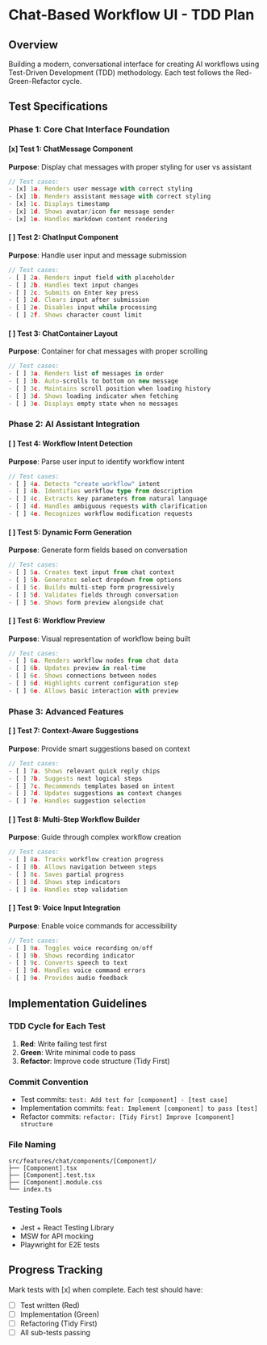 # Chat-Based Workflow UI - TDD Plan

## Overview
Building a modern, conversational interface for creating AI workflows using Test-Driven Development (TDD) methodology. Each test follows the Red-Green-Refactor cycle.

## Test Specifications

### Phase 1: Core Chat Interface Foundation

#### [x] Test 1: ChatMessage Component
**Purpose**: Display chat messages with proper styling for user vs assistant
```typescript
// Test cases:
- [x] 1a. Renders user message with correct styling
- [x] 1b. Renders assistant message with correct styling  
- [x] 1c. Displays timestamp
- [x] 1d. Shows avatar/icon for message sender
- [x] 1e. Handles markdown content rendering
```

#### [ ] Test 2: ChatInput Component
**Purpose**: Handle user input and message submission
```typescript
// Test cases:
- [ ] 2a. Renders input field with placeholder
- [ ] 2b. Handles text input changes
- [ ] 2c. Submits on Enter key press
- [ ] 2d. Clears input after submission
- [ ] 2e. Disables input while processing
- [ ] 2f. Shows character count limit
```

#### [ ] Test 3: ChatContainer Layout
**Purpose**: Container for chat messages with proper scrolling
```typescript
// Test cases:
- [ ] 3a. Renders list of messages in order
- [ ] 3b. Auto-scrolls to bottom on new message
- [ ] 3c. Maintains scroll position when loading history
- [ ] 3d. Shows loading indicator when fetching
- [ ] 3e. Displays empty state when no messages
```

### Phase 2: AI Assistant Integration

#### [ ] Test 4: Workflow Intent Detection
**Purpose**: Parse user input to identify workflow intent
```typescript
// Test cases:
- [ ] 4a. Detects "create workflow" intent
- [ ] 4b. Identifies workflow type from description
- [ ] 4c. Extracts key parameters from natural language
- [ ] 4d. Handles ambiguous requests with clarification
- [ ] 4e. Recognizes workflow modification requests
```

#### [ ] Test 5: Dynamic Form Generation
**Purpose**: Generate form fields based on conversation
```typescript
// Test cases:
- [ ] 5a. Creates text input from chat context
- [ ] 5b. Generates select dropdown from options
- [ ] 5c. Builds multi-step form progressively
- [ ] 5d. Validates fields through conversation
- [ ] 5e. Shows form preview alongside chat
```

#### [ ] Test 6: Workflow Preview
**Purpose**: Visual representation of workflow being built
```typescript
// Test cases:
- [ ] 6a. Renders workflow nodes from chat data
- [ ] 6b. Updates preview in real-time
- [ ] 6c. Shows connections between nodes
- [ ] 6d. Highlights current configuration step
- [ ] 6e. Allows basic interaction with preview
```

### Phase 3: Advanced Features

#### [ ] Test 7: Context-Aware Suggestions
**Purpose**: Provide smart suggestions based on context
```typescript
// Test cases:
- [ ] 7a. Shows relevant quick reply chips
- [ ] 7b. Suggests next logical steps
- [ ] 7c. Recommends templates based on intent
- [ ] 7d. Updates suggestions as context changes
- [ ] 7e. Handles suggestion selection
```

#### [ ] Test 8: Multi-Step Workflow Builder
**Purpose**: Guide through complex workflow creation
```typescript
// Test cases:
- [ ] 8a. Tracks workflow creation progress
- [ ] 8b. Allows navigation between steps
- [ ] 8c. Saves partial progress
- [ ] 8d. Shows step indicators
- [ ] 8e. Handles step validation
```

#### [ ] Test 9: Voice Input Integration
**Purpose**: Enable voice commands for accessibility
```typescript
// Test cases:
- [ ] 9a. Toggles voice recording on/off
- [ ] 9b. Shows recording indicator
- [ ] 9c. Converts speech to text
- [ ] 9d. Handles voice command errors
- [ ] 9e. Provides audio feedback
```

## Implementation Guidelines

### TDD Cycle for Each Test
1. **Red**: Write failing test first
2. **Green**: Write minimal code to pass
3. **Refactor**: Improve code structure (Tidy First)

### Commit Convention
- Test commits: `test: Add test for [component] - [test case]`
- Implementation commits: `feat: Implement [component] to pass [test]`
- Refactor commits: `refactor: [Tidy First] Improve [component] structure`

### File Naming
```
src/features/chat/components/[Component]/
├── [Component].tsx
├── [Component].test.tsx
├── [Component].module.css
└── index.ts
```

### Testing Tools
- Jest + React Testing Library
- MSW for API mocking
- Playwright for E2E tests

## Progress Tracking
Mark tests with [x] when complete. Each test should have:
- [ ] Test written (Red)
- [ ] Implementation (Green)
- [ ] Refactoring (Tidy First)
- [ ] All sub-tests passing